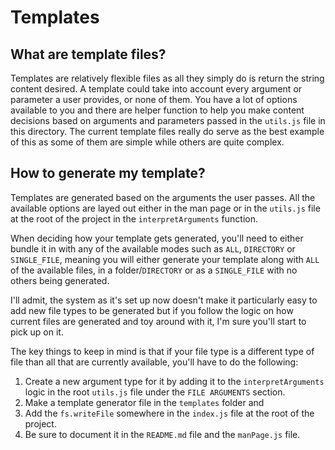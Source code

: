 # Templates

## What are template files?
Templates are relatively flexible files as all they simply do is return the string content desired. A template could take into account every argument or parameter a user provides, or none of them. You have a lot of options available to you and there are helper function to help you make content decisions based on arguments and parameters passed in the `utils.js` file in this directory. The current template files really do serve as the best example of this as some of them are simple while others are quite complex.

## How to generate my template?
Templates are generated based on the arguments the user passes. All the available options are layed out either in the man page or in the `utils.js` file at the root of the project in the `interpretArguments` function.

When deciding how your template gets generated, you'll need to either bundle it in with any of the available modes such as `ALL`, `DIRECTORY` or `SINGLE_FILE`, meaning you will either generate your template along with `ALL` of the available files, in a folder/`DIRECTORY` or as a `SINGLE_FILE` with no others being generated.

I'll admit, the system as it's set up now doesn't make it particularly easy to add new file types to be generated but if you follow the logic on how current files are generated and toy around with it, I'm sure you'll start to pick up on it.

The key things to keep in mind is that if your file type is a different type of file than all that are currently available, you'll have to do the following:

1. Create a new argument type for it by adding it to the `interpretArguments` logic in the root `utils.js` file under the `FILE ARGUMENTS` section.
2. Make a template generator file in the `templates` folder and
3. Add the `fs.writeFile` somewhere in the `index.js` file at the root of the project.
4. Be sure to document it in the `README.md` file and the `manPage.js` file.

